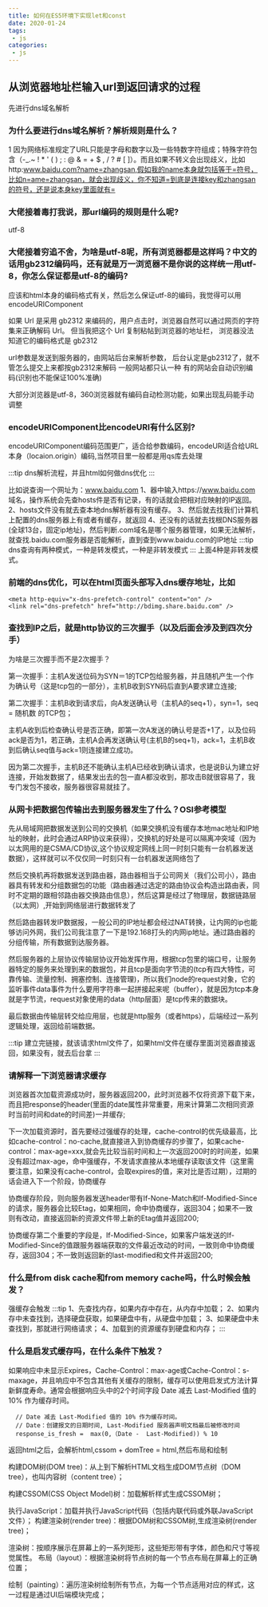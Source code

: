 ```yaml
---
title: 如何在ES5环境下实现let和const
date: 2020-01-24
tags:
 - js
categories:
 - js
---
```


## 从浏览器地址栏输入url到返回请求的过程
先进行dns域名解析

### 为什么要进行dns域名解析？解析规则是什么？

1 因为网络标准规定了URL只能是字母和数字以及一些特数字符组成；特殊字符包含（-_.~ ! * ' ( ) ; : @ & = + $ , / ? # [ ]）。而且如果不转义会出现歧义，比如http:www.baidu.com?name=zhangsan,假如我的name本身就包括等于=符号，比如n=ame=zhangsan，就会出现歧义，你不知道=到底是连接key和zhangsan的符号，还是说本身key里面就有=

### 大佬接着毒打我说，那url编码的规则是什么呢?

utf-8

### 大佬接着穷追不舍，为啥是utf-8呢，所有浏览器都是这样吗？中文的话用gb2312编码吗，还有就是万一浏览器不是你说的这样统一用utf-8，你怎么保证都是utf-8的编码?

应该和html本身的编码格式有关，然后怎么保证utf-8的编码，我觉得可以用encodeURIComponent

如果 Url 是采用 gb2312 来编码的，用户点击时，浏览器自然可以通过网页的字符集来正确解码 Url。 但当我把这个 Url 复制粘帖到浏览器的地址栏， 浏览器没法知道它的编码格式是 gb2312

url参数是发送到服务器的，由网站后台来解析参数， 后台认定是gb2312了，就不管怎么提交上来都按gb2312来解码
一般网站都只认一种    有的网站会自动识别编码(识别也不能保证100%准确)

大部分浏览器是utf-8，360浏览器就有编码自动检测功能，如果出现乱码能手动调整

### encodeURIComponent比encodeURI有什么区别?

encodeURIComponent编码范围更广，适合给参数编码，encodeURI适合给URL本身（locaion.origin）编码,当然项目里一般都是用qs库去处理

:::tip
dns解析流程，并且html如何做dns优化
:::

比如说查询一个网址为：www.baidu.com
1、器中输入https://www.baidu.com 域名，操作系统会先查hosts件是否有记录，有的话就会把相对应映射的IP返回。
2、hosts文件没有就去查本地dns解析器有没有缓存。
3、然后就去找我们计算机上配置的dns服务器上有或者有缓存，就返回
4、还没有的话就去找根DNS服务器(全球13台，固定ip地址)，然后判断.com域名是哪个服务器管理，如果无法解析，就查找.baidu.com服务器是否能解析，直到查到www.baidu.com的IP地址
:::tip
dns查询有两种模式，一种是转发模式，一种是非转发模式
:::
上面4种是非转发模式。

### 前端的dns优化，可以在html页面头部写入dns缓存地址，比如

```
<meta http-equiv="x-dns-prefetch-control" content="on" />
<link rel="dns-prefetch" href="http://bdimg.share.baidu.com" />
```
### 查找到IP之后，就是http协议的三次握手（以及后面会涉及到四次分手）

为啥是三次握手而不是2次握手？


第一次握手：主机A发送位码为SYN＝1的TCP包给服务器，并且随机产生一个作为确认号（这是tcp包的一部分），主机B收到SYN码后直到A要求建立连接;

第二次握手：主机B收到请求后，向A发送确认号（主机A的seq+1），syn=1，seq = 随机数 的TCP包；

主机A收到后检查确认号是否正确，即第一次A发送的确认号是否+1了，以及位码ack是否为1，若正确，主机A会再发送确认号(主机B的seq+1)，ack=1，主机B收到后确认seq值与ack=1则连接建立成功。


因为第二次握手，主机B还不能确认主机A已经收到确认请求，也是说B认为建立好连接，开始发数据了，结果发出去的包一直A都没收到，那攻击B就很容易了，我专门发包不接收，服务器很容易就挂了。

### 从网卡把数据包传输出去到服务器发生了什么？OSI参考模型

先从局域网把数据发送到公司的交换机（如果交换机没有缓存本地mac地址和IP地址的映射，此时会通过ARP协议来获得），交换机的好处是可以隔离冲突域（因为以太网用的是CSMA/CD协议,这个协议规定网线上同一时刻只能有一台机器发送数据），这样就可以不仅仅同一时刻只有一台机器发送网络包了

然后交换机再将数据发送到路由器，路由器相当于公司网关（我们公司小），路由器具有转发和分组数据包的功能（路由器通过选定的路由协议会构造出路由表，同时不定期的跟相邻路由器交换路由信息），然后这算是经过了物理层，数据链路层（以太网）,开始到网络层进行数据转发了

然后路由器转发IP数据报，一般公司的IP地址都会经过NAT转换，让内网的ip也能够访问外网，我们公司我注意了一下是192.168打头的内网ip地址。通过路由器的分组传输，所有数据到达服务器。

然后服务器的上层协议传输层协议开始发挥作用，根据tcp包里的端口号，让服务器特定的服务来处理到来的数据包，并且tcp是面向字节流的(tcp有四大特性，可靠传输、流量控制、拥塞控制、连接管理)，所以我们node的request对象，它的监听事件data事件为什么要用字符串一起拼接起来呢（buffer），就是因为tcp本身就是字节流，request对象使用的data（http层面）是tcp传来的数据块。

最后数据由传输层转交给应用层，也就是http服务（或者https），后端经过一系列逻辑处理，返回给前端数据。

:::tip
建立完链接，就该请求html文件了，如果html文件在缓存里面浏览器直接返回，如果没有，就去后台拿
:::

### 请解释一下浏览器请求缓存
浏览器首次加载资源成功时，服务器返回200，此时浏览器不仅将资源下载下来，而且把response的header(里面的date属性非常重要，用来计算第二次相同资源时当前时间和date的时间差)一并缓存;

下一次加载资源时，首先要经过强缓存的处理，cache-control的优先级最高，比如cache-control：no-cache,就直接进入到协商缓存的步骤了，如果cache-control：max-age=xxx,就会先比较当前时间和上一次返回200时的时间差，如果没有超过max-age，命中强缓存，不发请求直接从本地缓存读取该文件（这里需要注意，如果没有cache-control，会取expires的值，来对比是否过期），过期的话会进入下一个阶段，协商缓存

协商缓存阶段，则向服务器发送header带有If-None-Match和If-Modified-Since的请求，服务器会比较Etag，如果相同，命中协商缓存，返回304；如果不一致则有改动，直接返回新的资源文件带上新的Etag值并返回200;

协商缓存第二个重要的字段是，If-Modified-Since，如果客户端发送的If-Modified-Since的值跟服务器端获取的文件最近改动的时间，一致则命中协商缓存，返回304；不一致则返回新的last-modified和文件并返回200;

### 什么是from disk cache和from memory cache吗，什么时候会触发？

强缓存会触发
:::tip
1、先查找内存，如果内存中存在，从内存中加载；
2、如果内存中未查找到，选择硬盘获取，如果硬盘中有，从硬盘中加载；
3、如果硬盘中未查找到，那就进行网络请求；
4、加载到的资源缓存到硬盘和内存；
:::

### 什么是启发式缓存吗，在什么条件下触发？

如果响应中未显示Expires，Cache-Control：max-age或Cache-Control：s-maxage，并且响应中不包含其他有关缓存的限制，缓存可以使用启发式方法计算新鲜度寿命。通常会根据响应头中的2个时间字段 Date 减去 Last-Modified 值的 10% 作为缓存时间。

```
  // Date 减去 Last-Modified 值的 10% 作为缓存时间。
  // Date：创建报文的日期时间, Last-Modified 服务器声明文档最后被修改时间
  response_is_fresh =  max(0,（Date -  Last-Modified)) % 10
```

返回html之后，会解析html,cssom + domTree = html,然后布局和绘制

构建DOM树(DOM tree)：从上到下解析HTML文档生成DOM节点树（DOM tree），也叫内容树（content tree）；

构建CSSOM(CSS Object Model)树：加载解析样式生成CSSOM树；

执行JavaScript：加载并执行JavaScript代码（包括内联代码或外联JavaScript文件）；
构建渲染树(render tree)：根据DOM树和CSSOM树,生成渲染树(render tree)；

渲染树：按顺序展示在屏幕上的一系列矩形，这些矩形带有字体，颜色和尺寸等视觉属性。
布局（layout）：根据渲染树将节点树的每一个节点布局在屏幕上的正确位置；

绘制（painting）：遍历渲染树绘制所有节点，为每一个节点适用对应的样式，这一过程是通过UI后端模块完成；